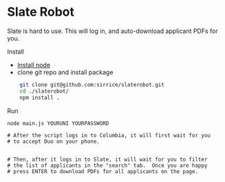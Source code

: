 # Slate Robot

Slate is hard to use.  This will log in, and auto-download applicant PDFs for you.

Install

* [Install node](https://nodejs.org/en/download/)
* clone git repo and install package

```bash
    git clone git@github.com:sirrice/slaterobot.git
    cd ./slaterobot/
    npm install .
```    

Run

    node main.js YOURUNI YOURPASSWORD

    # After the script logs in to Columbia, it will first wait for you
    # to accept Duo on your phone.


    # Then, after it logs in to Slate, it will wait for you to filter
    # the list of applicants in the "search" tab.  Once you are happy 
    # press ENTER to download PDFs for all applicants on the page.
    

